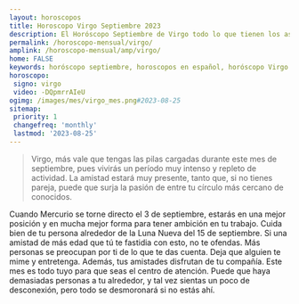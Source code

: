 ```yaml
---
layout: horoscopos
title: Horoscopo Virgo Septiembre 2023
description: El Horóscopo Septiembre de Virgo todo lo que tienen los astros preparados para este mes, amor, trabajo, familia. Todo sobre astrologia, tarot, predicciones. Horoscopo gratis en español, predicciones y astrología.
permalink: /horoscopo-mensual/virgo/
amplink: /horoscopo-mensual/amp/virgo/
home: FALSE
keywords: horóscopo septiembre, horoscopos en español, horóscopo Virgo septiembre , horóscopo esperanza gracia, horoscop, horóscopos gratis, horoscopo Virgo, Tarot, Astrologia, Zodíaco, Virgo, horoscopo gratis, horoscopo del mes 
horoscopo:
 signo: virgo
 video: -DQpmrrAIeU
ogimg: /images/mes/virgo_mes.png#2023-08-25
sitemap:
 priority: 1
 changefreq: 'monthly'
 lastmod: '2023-08-25'
---
```



 > Virgo, más vale que tengas las pilas cargadas durante este mes de septiembre, pues vivirás un período muy intenso y repleto de actividad. La amistad estará muy presente, tanto que, si no tienes pareja, puede que surja la pasión de entre tu círculo más cercano de conocidos.



Cuando Mercurio se torne directo el 3 de septiembre, estarás en una mejor posición y en mucha mejor forma para tener ambición en tu trabajo. Cuida bien de tu persona alrededor de la Luna Nueva del 15 de septiembre. Si una amistad de más edad que tú te fastidia con esto, no te ofendas. Más personas se preocupan por ti de lo que te das cuenta. Deja que alguien te mime y entretenga. Además, tus amistades disfrutan de tu compañía. Este mes es todo tuyo para que seas el centro de atención. Puede que haya demasiadas personas a tu alrededor, y tal vez sientas un poco de desconexión, pero todo se desmoronará si no estás ahí.